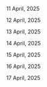 11 April, 2025

12 April, 2025

13 April, 2025

14 April, 2025

15 April, 2025

16 April, 2025

17 April, 2025